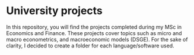 # University projects
In this repository, you will find the projects completed during my MSc in Economics and Finance.
These projects cover topics such as micro and macro econometrics, and macroeconomic models (DSGE).
For the sake of clarity, I decided to create a folder for each language/software used.
